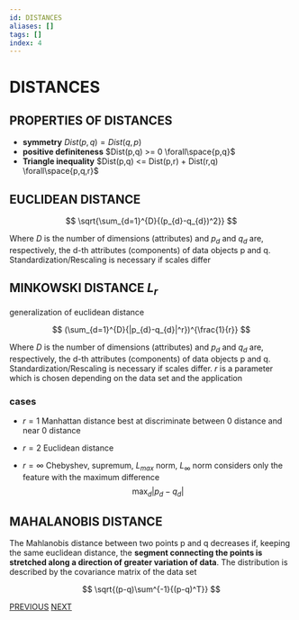 ```yaml
---
id: DISTANCES
aliases: []
tags: []
index: 4
---
```


# DISTANCES

## PROPERTIES OF DISTANCES

- **symmetry** $Dist(p,q) = Dist(q, p)$
- **positive definiteness** $Dist(p,q) >= 0 \forall\space{p,q}$
- **Triangle inequality** $Dist(p,q) <= Dist(p,r) + Dist(r,q) \forall\space{p,q,r}$

## EUCLIDEAN DISTANCE

$$
\sqrt{\sum_{d=1}^{D}{(p_{d}-q_{d})^2}}
$$

Where $D$ is the number of dimensions (attributes) and $p_{d}$ and $q_{d}$ are, respectively, the d-th attributes (components) of data objects p and q.
Standardization/Rescaling is necessary if scales differ

## MINKOWSKI DISTANCE $L_{r}$

generalization of euclidean distance

$$
(\sum_{d=1}^{D}{|p_{d}-q_{d}|^r})^{\frac{1}{r}}
$$

Where $D$ is the number of dimensions (attributes) and $p_{d}$ and $q_{d}$ are, respectively, the d-th attributes (components) of data objects p and q.
Standardization/Rescaling is necessary if scales differ.
$r$ is a parameter which is chosen depending on the data set and the application

### cases

- $r=1$ Manhattan distance
	best at discriminate between 0 distance and near 0 distance

- $r=2$ Euclidean distance

- $r=\infty$ Chebyshev, supremum, $L_{max}$ norm, $L_{\infty}$ norm
	considers only the feature with the maximum difference
	$$
	\max_{d}{|p_{d}-q_{d}|}
	$$

## MAHALANOBIS DISTANCE

The Mahlanobis distance between two points p and q decreases if, keeping the same euclidean distance, the **segment connecting the points is stretched along a direction of greater variation of data**. The distribution is described by the covariance matrix of the data set

$$
\sqrt{(p-q)\sum^{-1}{(p-q)^T}}
$$


[PREVIOUS](SIMILARITY_AND_DISSIMILARITY.md) [NEXT](FEATURE_SUBSET_SELECTION.md)
